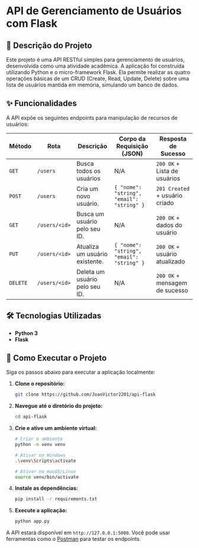 # API de Gerenciamento de Usuários com Flask

## 📝 Descrição do Projeto

Este projeto é uma API RESTful simples para gerenciamento de usuários, desenvolvida como uma atividade acadêmica. A aplicação foi construída utilizando Python e o micro-framework Flask. Ela permite realizar as quatro operações básicas de um CRUD (Create, Read, Update, Delete) sobre uma lista de usuários mantida em memória, simulando um banco de dados.

## ✨ Funcionalidades

A API expõe os seguintes endpoints para manipulação de recursos de usuários:

| Método | Rota               | Descrição                              | Corpo da Requisição (JSON)             | Resposta de Sucesso          |
|--------|--------------------|----------------------------------------|----------------------------------------|------------------------------|
| `GET`  | `/users`           | Busca todos os usuários                | N/A                                    | `200 OK` + Lista de usuários |
| `POST` | `/users`           | Cria um novo usuário.                  | `{ "nome": "string", "email": "string" }` | `201 Created` + usuário criado |
| `GET`  | `/users/<id>`      | Busca um usuário pelo seu ID.          | N/A                                    | `200 OK` + dados do usuário    |
| `PUT`  | `/users/<id>`      | Atualiza um usuário existente.         | `{ "nome": "string", "email": "string" }` | `200 OK` + usuário atualizado  |
| `DELETE`| `/users/<id>`     | Deleta um usuário pelo seu ID.         | N/A                                    | `200 OK` + mensagem de sucesso |

## 🛠️ Tecnologias Utilizadas

* **Python 3**
* **Flask**

## 🚀 Como Executar o Projeto

Siga os passos abaixo para executar a aplicação localmente:

1. **Clone o repositório:**
   ```bash
   git clone https://github.com/JoaoVictor2201/api-flask
   ```

2. **Navegue até o diretório do projeto:**
   ```bash
   cd api-flask
   ```

3. **Crie e ative um ambiente virtual:**
   ```bash
   # Criar o ambiente
   python -m venv venv

   # Ativar no Windows
   .\venv\Scripts\activate

   # Ativar no macOS/Linux
   source venv/bin/activate
   ```

4. **Instale as dependências:**
   ```bash
   pip install -r requirements.txt
   ```

5. **Execute a aplicação:**
   ```bash
   python app.py
   ```

A API estará disponível em `http://127.0.0.1:5000`. Você pode usar ferramentas como o [Postman](https://www.postman.com/) para testar os endpoints.
